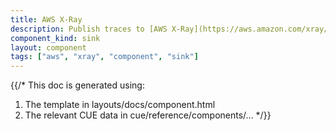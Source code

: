 ```yaml
---
title: AWS X-Ray
description: Publish traces to [AWS X-Ray](https://aws.amazon.com/xray/)
component_kind: sink
layout: component
tags: ["aws", "xray", "component", "sink"]
---
```


{{/*
This doc is generated using:

1. The template in layouts/docs/component.html
2. The relevant CUE data in cue/reference/components/...
*/}}
